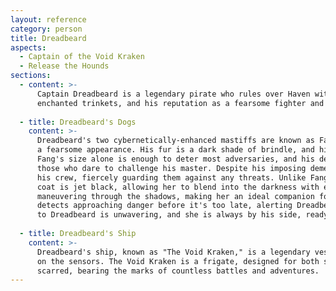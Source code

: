 ```yaml
---
layout: reference
category: person
title: Dreadbeard
aspects:
  - Captain of the Void Kraken
  - Release the Hounds
sections:
  - content: >-
      Captain Dreadbeard is a legendary pirate who rules over Haven with an iron fist. His long, black beard is adorned with
      enchanted trinkets, and his reputation as a fearsome fighter and cunning strategist precedes him.  
      
  - title: Dreadbeard's Dogs
    content: >-
      Dreadbeard's two cybernetically-enhanced mastiffs are known as Fang and Shadow. Fang is a massive, muscular mastiff with
      a fearsome appearance. His fur is a dark shade of brindle, and his powerful jaws are filled with sharp, gleaming teeth.
      Fang's size alone is enough to deter most adversaries, and his deep, rumbling growl sends shivers down the spines of
      those who dare to challenge his master. Despite his imposing demeanor, Fang is incredibly protective of Dreadbeard and
      his crew, fiercely guarding them against any threats. Unlike Fang, Shadow possesses a sleek and stealthy demeanor. Her
      coat is jet black, allowing her to blend into the darkness with ease. Shadow is swift and agile, capable of silently
      maneuvering through the shadows, making her an ideal companion for stealthy operations. With her keen senses, she
      detects approaching danger before it's too late, alerting Dreadbeard and the crew to potential threats. Shadow's loyalty
      to Dreadbeard is unwavering, and she is always by his side, ready to defend him with her swift and precise strikes.  
      
  - title: Dreadbeard's Ship
    content: >-
      Dreadbeard's ship, known as "The Void Kraken," is a legendary vessel that strikes fear into the hearts of all who see it
      on the sensors. The Void Kraken is a frigate, designed for both speed and strength. The ship's hull is weathered and
      scarred, bearing the marks of countless battles and adventures.  
---
```

